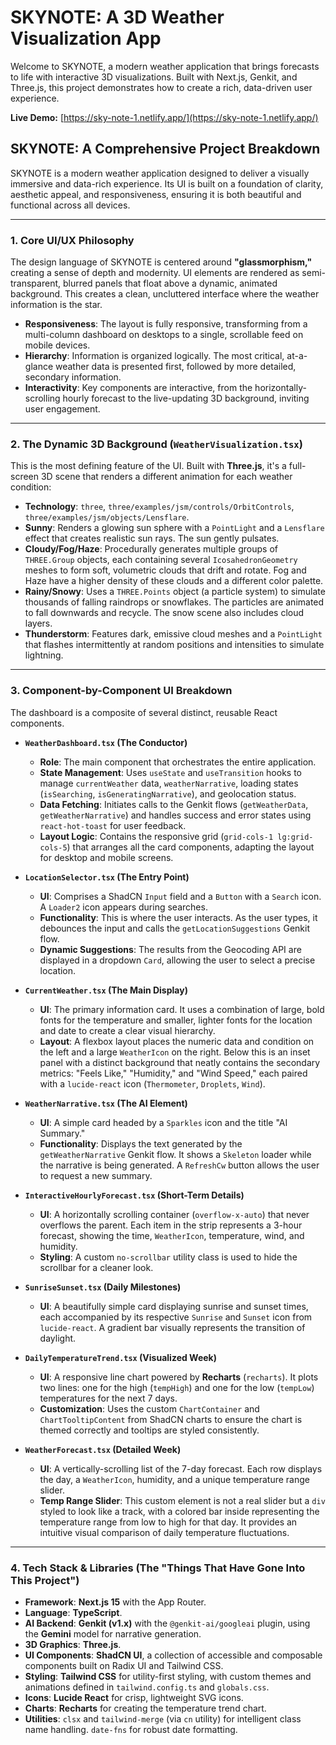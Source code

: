 # SKYNOTE: A 3D Weather Visualization App

Welcome to SKYNOTE, a modern weather application that brings forecasts to life with interactive 3D visualizations. Built with Next.js, Genkit, and Three.js, this project demonstrates how to create a rich, data-driven user experience.

**Live Demo:** [https://sky-note-1.netlify.app/](https://sky-note-1.netlify.app/)

## SKYNOTE: A Comprehensive Project Breakdown

SKYNOTE is a modern weather application designed to deliver a visually immersive and data-rich experience. Its UI is built on a foundation of clarity, aesthetic appeal, and responsiveness, ensuring it is both beautiful and functional across all devices.

---

### **1. Core UI/UX Philosophy**

The design language of SKYNOTE is centered around **"glassmorphism,"** creating a sense of depth and modernity. UI elements are rendered as semi-transparent, blurred panels that float above a dynamic, animated background. This creates a clean, uncluttered interface where the weather information is the star.

*   **Responsiveness**: The layout is fully responsive, transforming from a multi-column dashboard on desktops to a single, scrollable feed on mobile devices.
*   **Hierarchy**: Information is organized logically. The most critical, at-a-glance weather data is presented first, followed by more detailed, secondary information.
*   **Interactivity**: Key components are interactive, from the horizontally-scrolling hourly forecast to the live-updating 3D background, inviting user engagement.

---

### **2. The Dynamic 3D Background (`WeatherVisualization.tsx`)**

This is the most defining feature of the UI. Built with **Three.js**, it's a full-screen 3D scene that renders a different animation for each weather condition:

*   **Technology**: `three`, `three/examples/jsm/controls/OrbitControls`, `three/examples/jsm/objects/Lensflare`.
*   **Sunny**: Renders a glowing sun sphere with a `PointLight` and a `Lensflare` effect that creates realistic sun rays. The sun gently pulsates.
*   **Cloudy/Fog/Haze**: Procedurally generates multiple groups of `THREE.Group` objects, each containing several `IcosahedronGeometry` meshes to form soft, volumetric clouds that drift and rotate. Fog and Haze have a higher density of these clouds and a different color palette.
*   **Rainy/Snowy**: Uses a `THREE.Points` object (a particle system) to simulate thousands of falling raindrops or snowflakes. The particles are animated to fall downwards and recycle. The snow scene also includes cloud layers.
*   **Thunderstorm**: Features dark, emissive cloud meshes and a `PointLight` that flashes intermittently at random positions and intensities to simulate lightning.

---

### **3. Component-by-Component UI Breakdown**

The dashboard is a composite of several distinct, reusable React components.

*   **`WeatherDashboard.tsx` (The Conductor)**
    *   **Role**: The main component that orchestrates the entire application.
    *   **State Management**: Uses `useState` and `useTransition` hooks to manage `currentWeather` data, `weatherNarrative`, loading states (`isSearching`, `isGeneratingNarrative`), and geolocation status.
    *   **Data Fetching**: Initiates calls to the Genkit flows (`getWeatherData`, `getWeatherNarrative`) and handles success and error states using `react-hot-toast` for user feedback.
    *   **Layout Logic**: Contains the responsive grid (`grid-cols-1 lg:grid-cols-5`) that arranges all the card components, adapting the layout for desktop and mobile screens.

*   **`LocationSelector.tsx` (The Entry Point)**
    *   **UI**: Comprises a ShadCN `Input` field and a `Button` with a `Search` icon. A `Loader2` icon appears during searches.
    *   **Functionality**: This is where the user interacts. As the user types, it debounces the input and calls the `getLocationSuggestions` Genkit flow.
    *   **Dynamic Suggestions**: The results from the Geocoding API are displayed in a dropdown `Card`, allowing the user to select a precise location.

*   **`CurrentWeather.tsx` (The Main Display)**
    *   **UI**: The primary information card. It uses a combination of large, bold fonts for the temperature and smaller, lighter fonts for the location and date to create a clear visual hierarchy.
    *   **Layout**: A flexbox layout places the numeric data and condition on the left and a large `WeatherIcon` on the right. Below this is an inset panel with a distinct background that neatly contains the secondary metrics: "Feels Like," "Humidity," and "Wind Speed," each paired with a `lucide-react` icon (`Thermometer`, `Droplets`, `Wind`).

*   **`WeatherNarrative.tsx` (The AI Element)**
    *   **UI**: A simple card headed by a `Sparkles` icon and the title "AI Summary."
    *   **Functionality**: Displays the text generated by the `getWeatherNarrative` Genkit flow. It shows a `Skeleton` loader while the narrative is being generated. A `RefreshCw` button allows the user to request a new summary.

*   **`InteractiveHourlyForecast.tsx` (Short-Term Details)**
    *   **UI**: A horizontally scrolling container (`overflow-x-auto`) that never overflows the parent. Each item in the strip represents a 3-hour forecast, showing the time, `WeatherIcon`, temperature, wind, and humidity.
    *   **Styling**: A custom `no-scrollbar` utility class is used to hide the scrollbar for a cleaner look.

*   **`SunriseSunset.tsx` (Daily Milestones)**
    *   **UI**: A beautifully simple card displaying sunrise and sunset times, each accompanied by its respective `Sunrise` and `Sunset` icon from `lucide-react`. A gradient bar visually represents the transition of daylight.

*   **`DailyTemperatureTrend.tsx` (Visualized Week)**
    *   **UI**: A responsive line chart powered by **Recharts** (`recharts`). It plots two lines: one for the high (`tempHigh`) and one for the low (`tempLow`) temperatures for the next 7 days.
    *   **Customization**: Uses the custom `ChartContainer` and `ChartTooltipContent` from ShadCN charts to ensure the chart is themed correctly and tooltips are styled consistently.

*   **`WeatherForecast.tsx` (Detailed Week)**
    *   **UI**: A vertically-scrolling list of the 7-day forecast. Each row displays the day, a `WeatherIcon`, humidity, and a unique temperature range slider.
    *   **Temp Range Slider**: This custom element is not a real slider but a `div` styled to look like a track, with a colored bar inside representing the temperature range from low to high for that day. It provides an intuitive visual comparison of daily temperature fluctuations.

---

### **4. Tech Stack & Libraries (The "Things That Have Gone Into This Project")**

*   **Framework**: **Next.js 15** with the App Router.
*   **Language**: **TypeScript**.
*   **AI Backend**: **Genkit (v1.x)** with the `@genkit-ai/googleai` plugin, using the **Gemini** model for narrative generation.
*   **3D Graphics**: **Three.js**.
*   **UI Components**: **ShadCN UI**, a collection of accessible and composable components built on Radix UI and Tailwind CSS.
*   **Styling**: **Tailwind CSS** for utility-first styling, with custom themes and animations defined in `tailwind.config.ts` and `globals.css`.
*   **Icons**: **Lucide React** for crisp, lightweight SVG icons.
*   **Charts**: **Recharts** for creating the temperature trend chart.
*   **Utilities**: `clsx` and `tailwind-merge` (via `cn` utility) for intelligent class name handling. `date-fns` for robust date formatting.
